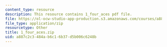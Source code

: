 ```yaml
---
content_type: resource
description: This resource contains 1_four_aces pdf file.
file: https://ol-ocw-studio-app-production.s3.amazonaws.com/courses/a887c2c3484ab6c16b37d5b006c6248b_1_four_aces.zip
file_type: application/zip
resourcetype: Other
title: 1_four_aces.zip
uid: a887c2c3-484a-b6c1-6b37-d5b006c6248b
---
```

